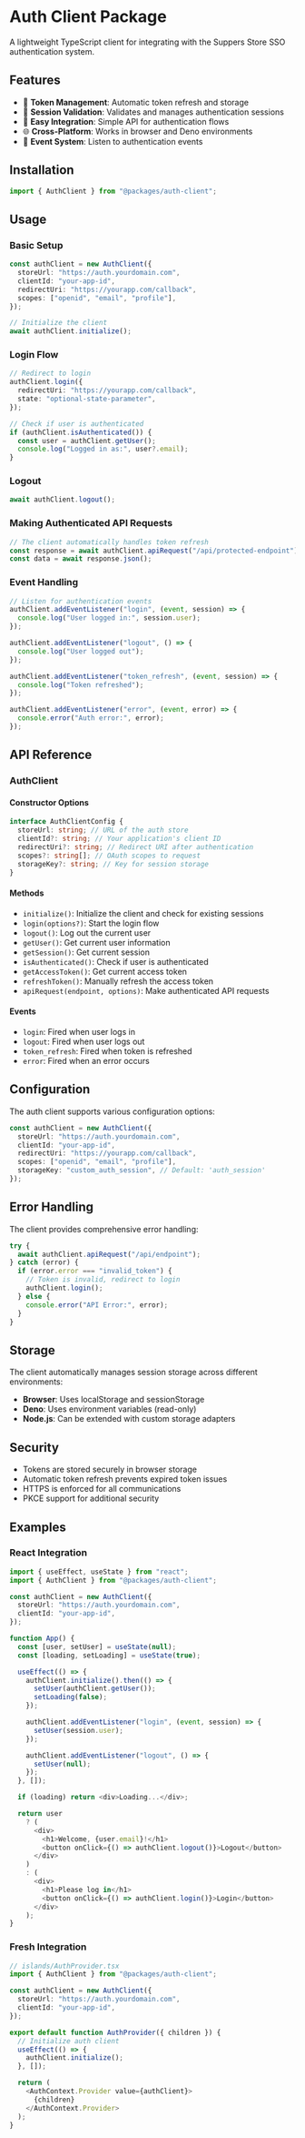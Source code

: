 # Auth Client Package

A lightweight TypeScript client for integrating with the Suppers Store SSO authentication system.

## Features

- 🔐 **Token Management**: Automatic token refresh and storage
- 🔄 **Session Validation**: Validates and manages authentication sessions
- 🚀 **Easy Integration**: Simple API for authentication flows
- 🌐 **Cross-Platform**: Works in browser and Deno environments
- 📱 **Event System**: Listen to authentication events

## Installation

```typescript
import { AuthClient } from "@packages/auth-client";
```

## Usage

### Basic Setup

```typescript
const authClient = new AuthClient({
  storeUrl: "https://auth.yourdomain.com",
  clientId: "your-app-id",
  redirectUri: "https://yourapp.com/callback",
  scopes: ["openid", "email", "profile"],
});

// Initialize the client
await authClient.initialize();
```

### Login Flow

```typescript
// Redirect to login
authClient.login({
  redirectUri: "https://yourapp.com/callback",
  state: "optional-state-parameter",
});

// Check if user is authenticated
if (authClient.isAuthenticated()) {
  const user = authClient.getUser();
  console.log("Logged in as:", user?.email);
}
```

### Logout

```typescript
await authClient.logout();
```

### Making Authenticated API Requests

```typescript
// The client automatically handles token refresh
const response = await authClient.apiRequest("/api/protected-endpoint");
const data = await response.json();
```

### Event Handling

```typescript
// Listen for authentication events
authClient.addEventListener("login", (event, session) => {
  console.log("User logged in:", session.user);
});

authClient.addEventListener("logout", () => {
  console.log("User logged out");
});

authClient.addEventListener("token_refresh", (event, session) => {
  console.log("Token refreshed");
});

authClient.addEventListener("error", (event, error) => {
  console.error("Auth error:", error);
});
```

## API Reference

### AuthClient

#### Constructor Options

```typescript
interface AuthClientConfig {
  storeUrl: string; // URL of the auth store
  clientId?: string; // Your application's client ID
  redirectUri?: string; // Redirect URI after authentication
  scopes?: string[]; // OAuth scopes to request
  storageKey?: string; // Key for session storage
}
```

#### Methods

- `initialize()`: Initialize the client and check for existing sessions
- `login(options?)`: Start the login flow
- `logout()`: Log out the current user
- `getUser()`: Get current user information
- `getSession()`: Get current session
- `isAuthenticated()`: Check if user is authenticated
- `getAccessToken()`: Get current access token
- `refreshToken()`: Manually refresh the access token
- `apiRequest(endpoint, options)`: Make authenticated API requests

#### Events

- `login`: Fired when user logs in
- `logout`: Fired when user logs out
- `token_refresh`: Fired when token is refreshed
- `error`: Fired when an error occurs

## Configuration

The auth client supports various configuration options:

```typescript
const authClient = new AuthClient({
  storeUrl: "https://auth.yourdomain.com",
  clientId: "your-app-id",
  redirectUri: "https://yourapp.com/callback",
  scopes: ["openid", "email", "profile"],
  storageKey: "custom_auth_session", // Default: 'auth_session'
});
```

## Error Handling

The client provides comprehensive error handling:

```typescript
try {
  await authClient.apiRequest("/api/endpoint");
} catch (error) {
  if (error.error === "invalid_token") {
    // Token is invalid, redirect to login
    authClient.login();
  } else {
    console.error("API Error:", error);
  }
}
```

## Storage

The client automatically manages session storage across different environments:

- **Browser**: Uses localStorage and sessionStorage
- **Deno**: Uses environment variables (read-only)
- **Node.js**: Can be extended with custom storage adapters

## Security

- Tokens are stored securely in browser storage
- Automatic token refresh prevents expired token issues
- HTTPS is enforced for all communications
- PKCE support for additional security

## Examples

### React Integration

```typescript
import { useEffect, useState } from "react";
import { AuthClient } from "@packages/auth-client";

const authClient = new AuthClient({
  storeUrl: "https://auth.yourdomain.com",
  clientId: "your-app-id",
});

function App() {
  const [user, setUser] = useState(null);
  const [loading, setLoading] = useState(true);

  useEffect(() => {
    authClient.initialize().then(() => {
      setUser(authClient.getUser());
      setLoading(false);
    });

    authClient.addEventListener("login", (event, session) => {
      setUser(session.user);
    });

    authClient.addEventListener("logout", () => {
      setUser(null);
    });
  }, []);

  if (loading) return <div>Loading...</div>;

  return user
    ? (
      <div>
        <h1>Welcome, {user.email}!</h1>
        <button onClick={() => authClient.logout()}>Logout</button>
      </div>
    )
    : (
      <div>
        <h1>Please log in</h1>
        <button onClick={() => authClient.login()}>Login</button>
      </div>
    );
}
```

### Fresh Integration

```typescript
// islands/AuthProvider.tsx
import { AuthClient } from "@packages/auth-client";

const authClient = new AuthClient({
  storeUrl: "https://auth.yourdomain.com",
  clientId: "your-app-id",
});

export default function AuthProvider({ children }) {
  // Initialize auth client
  useEffect(() => {
    authClient.initialize();
  }, []);

  return (
    <AuthContext.Provider value={authClient}>
      {children}
    </AuthContext.Provider>
  );
}
```

